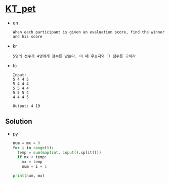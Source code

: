 # [KT_pet](https://open.kattis.com/problems/pet)

* en

  ```en
  When each participant is given an evaluation score, find the winner and his score
  ```

* kr

  ```kr
  5명의 선수가 4명에게 점수를 받는다. 이 때 우승자와 그 점수를 구하라
  ```

* tc

  ```tc
  Input:
  5 4 4 5
  5 4 4 4
  5 5 4 4
  5 5 5 4
  4 4 4 5

  Output: 4 19
  ```

## Solution

* py

  ```py
  num = mx = 0
  for i in range(5):
    temp = sum(map(int, input().split()))
    if mx < temp:
      mx = temp
      num = i + 1

  print(num, mx)
  ```
